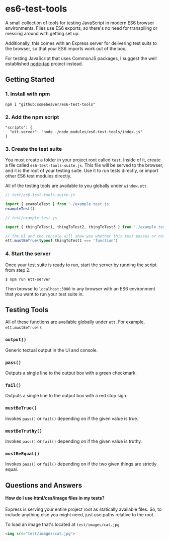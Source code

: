 # es6-test-tools

A small collection of tools for testing JavaScript in modern ES6 browser
environments. Files use ES6 exports, so there's no need for transpiling or
messing around with getting set up.

Additionally, this comes with an Express server for delivering test suits to the
browser, so that your ES6 imports work out of the box.

For testing JavaScript that uses CommonJS packages, I suggest the well
established [node-tap](https://node-tap.org/) project instead.

## Getting Started

### 1. Install with npm

```
npm i "github:somebeaver/es6-test-tools"
```

### 2. Add the npm script

```
"scripts": {
  "ett-server": "node ./node_modules/es6-test-tools/index.js"
}
```

### 3. Create the test suite

You must create a folder in your project root called `test`. Inside of it,
create a file called `es6-test-tools-suite.js`. This file will be served to the
browser, and it is the root of your testing suite. Use it to run tests directly,
or import other ES6 test modules directly.

All of the testing tools are available to you globally under `window.ett`.

```javascript
// test/es6-test-tools-suite.js

import { exampleTest } from './example.test.js'
exampleTest()
```

```javascript
// test/example.test.js

import { thingToTest1, thingToTest2, thingToTest3 } from './example.test.js'

// the UI and the console will show you whether this test passes or not
ett.mustBeTrue(typeof thingToTest1 === 'function')
```

### 4. Start the server

Once your test suite is ready to run, start the server by running the script
from step 2.

```
$ npm run ett-server
```

Then browse to `localhost:3000` in any browser with an ES6 environment that you
want to run your test suite in.

## Testing Tools

All of these functions are available globally under `ett`. For example,
`ett.mustBeTrue()`.

### `output()`
Generic textual output in the UI and console.

### `pass()`
Outputs a single line to the output box with a green checkmark.

### `fail()`
Outputs a single line to the output box with a red stop sign.

### `mustBeTrue()`
Invokes `pass()` or `fail()` depending on if the given value is true.

### `mustBeTruthy()`
Invokes `pass()` or `fail()` depending on if the given value is truthy.

### `mustBeEqual()`
Invokes `pass()` or `fail()` depending on if the two given things are strictly
equal.

## Questions and Answers

#### How do I use html/css/image files in my tests?

Express is serving your entire project root as statically available files. So,
to include anything else you might need, just use paths relative to the root.

To load an image that's located at `test/images/cat.jpg`

```html
<img src="test/images/cat.jpg">
```